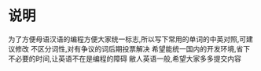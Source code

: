 # 说明
为了方便母语汉语的编程方便大家统一标志,所以写下常用的单词的中英对照,可建议修改
不区分词性,对有争议的词后期投票解决
希望能统一国内的开发环境,省下不必要的时间,让英语不在是编程的障碍
敝人英语一般,希望大家多多提交内容
